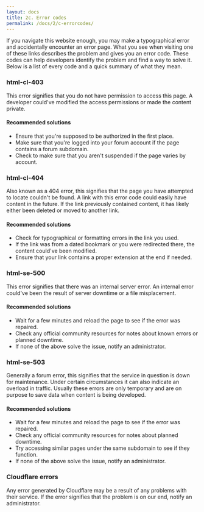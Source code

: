 ```yaml
---
layout: docs
title: 2c. Error codes
permalink: /docs/2/c-errorcodes/
---
```


If you navigate this website enough, you may make a typographical error and accidentally encounter an error page.
What you see when visiting one of these links describes the problem and gives you an error code.
These codes can help developers identify the problem and find a way to solve it.
Below is a list of every code and a quick summary of what they mean.

### html-cl-403
This error signifies that you do not have permission to access this page.
A developer could've modified the access permissions or made the content private.
#### Recommended solutions
* Ensure that you're supposed to be authorized in the first place.
* Make sure that you're logged into your forum account if the page contains a forum subdomain.
* Check to make sure that you aren't suspended if the page varies by account.

### html-cl-404
Also known as a 404 error, this signifies that the page you have attempted to locate couldn't be found.
A link with this error code could easily have content in the future.
If the link previously contained content, it has likely either been deleted or moved to another link.
#### Recommended solutions
* Check for typographical or formatting errors in the link you used.
* If the link was from a dated bookmark or you were redirected there, the content could've been modified.
* Ensure that your link contains a proper extension at the end if needed.

### html-se-500
This error signifies that there was an internal server error.
An internal error could've been the result of server downtime or a file misplacement.
#### Recommended solutions
* Wait for a few minutes and reload the page to see if the error was repaired.
* Check any official community resources for notes about known errors or planned downtime.
* If none of the above solve the issue, notify an administrator.

### html-se-503
Generally a forum error, this signifies that the service in question is down for maintenance.
Under certain circumstances it can also indicate an overload in traffic.
Usually these errors are only temporary and are on purpose to save data when content is being developed.
#### Recommended solutions
* Wait for a few minutes and reload the page to see if the error was repaired.
* Check any official community resources for notes about planned downtime.
* Try accessing similar pages under the same subdomain to see if they function.
* If none of the above solve the issue, notify an administrator.

### Cloudflare errors
Any error generated by Cloudflare may be a result of any problems with their service.
If the error signifies that the problem is on our end, notify an administrator.
